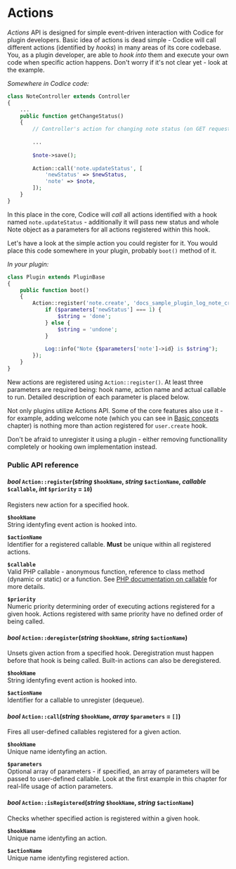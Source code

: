 # Actions

*Actions* API is designed for simple event-driven interaction with Codice for
plugin developers. Basic idea of actions is dead simple - Codice will call
different actions (identified by *hooks*) in many areas of its core codebase.
You, as a plugin developer, are able to *hook into* them and execute your own
code when specific action happens. Don't worry if it's not clear yet - look at
the example. 

*Somewhere in Codice code:*
```php
class NoteController extends Controller
{
	...
	public function getChangeStatus()
	{
		// Controller's action for changing note status (on GET request)
		
		...
		
		$note->save();
		
		Action::call('note.updateStatus', [
			'newStatus' => $newStatus,
			'note' => $note,
		]);
	}
}
```

In this place in the core, Codice will *call* all actions identified with a hook named
`note.updateStatus` - additionally it will pass new status and whole Note object as
a parameters for all actions registered within this hook.

Let's have a look at the simple action you could register for it. You would
place this code somewhere in your plugin, probably `boot()` method of it.

*In your plugin:*
```php
class Plugin extends PluginBase
{
	public function boot()
	{
		Action::register('note.create', 'docs_sample_plugin_log_note_creation', function ($parameters) {
			if ($parameters['newStatus'] === 1) {
				$string = 'done';
			} else {
				$string = 'undone';
			}
			
			Log::info("Note {$parameters['note']->id} is $string");
		});
	}
}
```

New actions are registered using `Action::register()`. At least three parameters are
required being: hook name, action name and actual callable to run. Detailed description
of each parameter is placed below.

<div class="alert alert-info">
<p>Not only plugins utilize Actions API. Some of the core features also use it - for example,
adding welcome note (which you can see in <a href="basics" class="alert-link">Basic concepts</a>
chapter) is nothing more than action registered for <code>user.create</code> hook.</p>

<p>Don't be afraid to unregister it using a plugin - either removing functionallity completely
or hooking own implementation instead.</p>
</div>

### Public API reference
#### *bool* `Action::register`(*string* `$hookName`, *string* `$actionName`, *callable* `$callable`, *int* `$priority` = `10`)
Registers new action for a specified hook.

**`$hookName`**  
String identyfing event action is hooked into.

**`$actionName`**  
Identifier for a registered callable. **Must** be unique within all registered actions.

**`$callable`**  
Valid PHP callable - anonymous function, reference to class method (dynamic or static) or a function.
See [PHP documentation on callable](http://php.net/manual/en/language.types.callable.php) for more details.

**`$priority`**  
Numeric priority determining order of executing actions registered for a given hook. 
Actions registered with same priority have no defined order of being called.

#### *bool* `Action::deregister`(*string* `$hookName`, *string* `$actionName`)
Unsets given action from a specified hook. Deregistration must happen before that
hook is being called. Built-in actions can also be deregistered.

**`$hookName`**  
String identyfing event action is hooked into.

**`$actionName`**  
Identifier for a callable to unregister (dequeue).

#### *bool* `Action::call`(*string* `$hookName`, *array* `$parameters` = `[]`)
Fires all user-defined callables registered for a given action.

**`$hookName`**  
Unique name identyfing an action.

**`$parameters`**  
Optional array of parameters - if specified, an array of parameters will be
passed to user-defined callable. Look at the first example in this chapter
for real-life usage of action parameters.

#### *bool* `Action::isRegistered`(*string* `$hookName`, *string* `$actionName`)
Checks whether specified action is registered within a given hook.

**`$hookName`**  
Unique name identyfing an action.

**`$actionName`**  
Unique name identyfing registered action.
